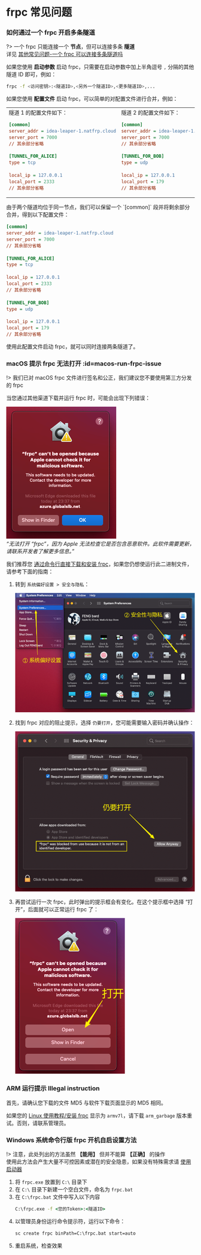 # frpc 常见问题

### 如何通过一个 frpc 开启多条隧道

?> 一个 frpc 只能连接一个 **节点**，但可以连接多条 **隧道**  
详见 [其他常见问题-一个 frpc 可以连接多条隧道吗](/faq/misc#一个-frpc-可以连接多条隧道吗)

如果您使用 **启动参数** 启动 frpc，只需要在启动参数中加上半角逗号 `,` 分隔的其他隧道 ID 即可，例如：

```bash
frpc -f <访问密钥>:<隧道ID>,<另外一个隧道ID>,<更多隧道ID>,...
```

如果您使用 **配置文件** 启动 frpc，可以简单的对配置文件进行合并，例如：

<table style="border-style: none;">
<tr style="border-style: none;">
<td style="border-style: none;">
隧道 1 的配置文件如下：

```ini
[common]
server_addr = idea-leaper-1.natfrp.cloud
server_port = 7000
// 其余部分省略

[TUNNEL_FOR_ALICE]
type = tcp

local_ip = 127.0.0.1
local_port = 2333
// 其余部分省略
```
</td>
<td style="border-style: none;">
隧道 2 的配置文件如下：

```ini
[common]
server_addr = idea-leaper-1.natfrp.cloud
server_port = 7000
// 其余部分省略

[TUNNEL_FOR_BOB]
type = udp

local_ip = 127.0.0.1
local_port = 179
// 其余部分省略
```
</td>
</tr>
</table>
由于两个隧道均位于同一节点，我们可以保留一个 `[common]` 段并将剩余部分合并，得到以下配置文件：

```ini
[common]
server_addr = idea-leaper-1.natfrp.cloud
server_port = 7000
// 其余部分省略

[TUNNEL_FOR_ALICE]
type = tcp

local_ip = 127.0.0.1
local_port = 2333
// 其余部分省略

[TUNNEL_FOR_BOB]
type = udp

local_ip = 127.0.0.1
local_port = 179
// 其余部分省略
```

使用此配置文件启动 frpc，就可以同时连接两条隧道了。

### macOS 提示 frpc 无法打开 :id=macos-run-frpc-issue

!> 我们已对 macOS frpc 文件进行签名和公正，我们建议您不要使用第三方分发的 frpc

当您通过其他渠道下载并运行 frpc 时，可能会出现下列错误：  

![](_images/frpc-macos-run-issue-1.png)  
_“无法打开 “frpc”，因为 Apple 无法检查它是否包含恶意软件。此软件需要更新，请联系开发者了解更多信息。”_

我们推荐您 [通过命令行直接下载和安装 frpc](/frpc/usage#macos-install-frpc)，如果您仍想使运行此二进制文件，请参考下面的指南：

1. 转到 `系统偏好设置 > 安全与隐私`：

   ![](_images/frpc-macos-run-issue-2.png)

2. 找到 frpc 对应的阻止提示，选择 `仍要打开`，您可能需要输入密码并确认操作：

   ![](_images/frpc-macos-run-issue-3.png)

3. 再尝试运行一次 frpc，此时弹出的提示框会有变化。在这个提示框中选择 “打开”，后面就可以正常运行 frpc 了：

   ![](_images/frpc-macos-run-issue-4.png)

### ARM 运行提示 Illegal instruction

首先，请确认您下载的文件 MD5 与软件下载页面显示的 MD5 相同。

如果您的 [Linux 使用教程/安装 frpc](/frpc/usage#linux-check-arch) 显示为 `armv7l`，请下载 `arm_garbage` 版本重试。否则，请联系管理员。

### Windows 系统命令行版 frpc 开机自启设置方法

!> 注意，此处列出的方法虽然 **【能用】** 但并不能算 **【正确】** 的操作  
使用此方法会产生大量不可控因素或潜在的安全隐患，如果没有特殊需求请 [使用启动器](/launcher/usage)

1. 将 `frpc.exe` 放置到 `C:\` 目录下
1. 在 `C:\` 目录下新建一个空白文件，命名为 `frpc.bat`
1. 在 `C:\frpc.bat` 文件中写入以下内容
   ```bat
   C:\frpc.exe -f <您的Token>:<隧道ID>
   ```
1. 以管理员身份运行命令提示符，运行以下命令：
   ```bat
   sc create frpc binPath=C:\frpc.bat start=auto
   ```
1. 重启系统，检查效果
